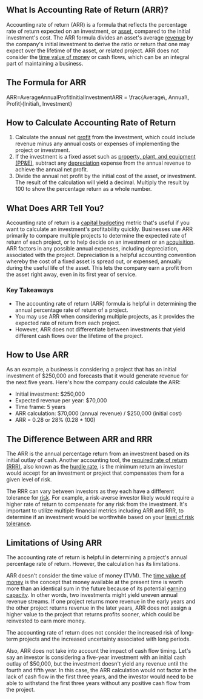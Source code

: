 ## What Is Accounting Rate of Return (ARR)?

Accounting rate of return (ARR) is a formula that reflects the percentage rate of return expected on an investment, or [asset](https://www.investopedia.com/terms/a/asset.asp), compared to the initial investment's cost. The ARR formula divides an asset's average [revenue](https://www.investopedia.com/terms/r/revenue.asp) by the company's initial investment to derive the ratio or return that one may expect over the lifetime of the asset, or related project. ARR does not consider the [time value of money](https://www.investopedia.com/terms/t/timevalueofmoney.asp) or cash flows, which can be an integral part of maintaining a business.

## The Formula for ARR

ARR\=AverageAnnualProfitInitialInvestmentARR = \\frac{Average\\, Annual\\, Profit}{Initial\\, Investment}

## How to Calculate Accounting Rate of Return

1.  Calculate the annual net [profit](https://www.investopedia.com/terms/p/profit.asp) from the investment, which could include revenue minus any annual costs or expenses of implementing the project or investment.
2.  If the investment is a fixed asset such as [property, plant, and equipment (PP&E)](https://www.investopedia.com/ask/answers/06/propertyplantequipment.asp), subtract any [depreciation](https://www.investopedia.com/terms/d/depreciation.asp) expense from the annual revenue to achieve the annual net profit.
3.  Divide the annual net profit by the initial cost of the asset, or investment. The result of the calculation will yield a decimal. Multiply the result by 100 to show the percentage return as a whole number.

## What Does ARR Tell You?

Accounting rate of return is a [capital budgeting](https://www.investopedia.com/video/play/capital-budgeting/) metric that's useful if you want to calculate an investment's profitability quickly. Businesses use ARR primarily to compare multiple projects to determine the expected rate of return of each project, or to help decide on an investment or an [acquisition](https://www.investopedia.com/terms/a/acquisition.asp). ARR factors in any possible annual expenses, including depreciation, associated with the project. Depreciation is a helpful accounting convention whereby the cost of a fixed asset is spread out, or expensed, annually during the useful life of the asset. This lets the company earn a profit from the asset right away, even in its first year of service.

### Key Takeaways

-   The accounting rate of return (ARR) formula is helpful in determining the annual percentage rate of return of a project.
-   You may use ARR when considering multiple projects, as it provides the expected rate of return from each project.
-   However, ARR does not differentiate between investments that yield different cash flows over the lifetime of the project.

## How to Use ARR

As an example, a business is considering a project that has an initial investment of $250,000 and forecasts that it would generate revenue for the next five years. Here's how the company could calculate the ARR:

-   Initial investment: $250,000
-   Expected revenue per year: $70,000
-   Time frame: 5 years
-   ARR calculation: $70,000 (annual revenue) / $250,000 (initial cost)
-   ARR = 0.28 or 28% (0.28 \* 100)

## The Difference Between ARR and RRR

The ARR is the annual percentage return from an investment based on its initial outlay of cash. Another accounting tool, the [required rate of return (RRR)](https://www.investopedia.com/terms/r/requiredrateofreturn.asp), also known as the [hurdle rate](https://www.investopedia.com/terms/h/hurdlerate.asp), is the minimum return an investor would accept for an investment or project that compensates them for a given level of risk.

The RRR can vary between investors as they each have a diffferent tolerance for [risk](https://www.investopedia.com/terms/r/risk.asp). For example, a risk-averse investor likely would require a higher rate of return to compensate for any risk from the investment. It's important to utilize multiple financial metrics including ARR and RRR, to determine if an investment would be worthwhile based on your [level of risk tolerance](https://www.investopedia.com/terms/r/risktolerance.asp).

## Limitations of Using ARR

The accounting rate of return is helpful in determining a project's annual percentage rate of return. However, the calculation has its limitations.

ARR doesn't consider the time value of money (TVM). The [time value of money](https://www.investopedia.com/terms/t/timevalueofmoney.asp) is the concept that money available at the present time is worth more than an identical sum in the future because of its potential [earning capacity](https://www.investopedia.com/terms/e/earning-potential.asp). In other words, two investments might yield uneven annual revenue streams. If one project returns more revenue in the early years and the other project returns revenue in the later years, ARR does not assign a higher value to the project that returns profits sooner, which could be reinvested to earn more money.

The accounting rate of return does not consider the increased risk of long-term projects and the increased uncertainty associated with long periods.

Also, ARR does not take into account the impact of cash flow timing. Let's say an investor is considering a five-year investment with an initial cash outlay of $50,000, but the investment doesn't yield any revenue until the fourth and fifth year. In this case, the ARR calculation would not factor in the lack of cash flow in the first three years, and the investor would need to be able to withstand the first three years without any positive cash flow from the project.